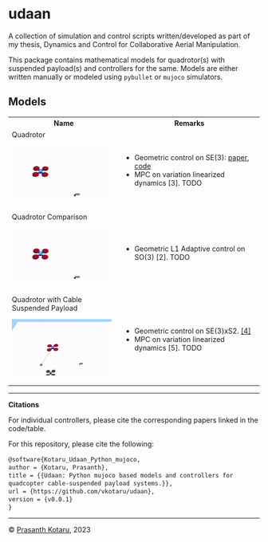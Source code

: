 # udaan

A collection of simulation and control scripts written/developed as part of my thesis, Dynamics and Control for Collaborative Aerial Manipulation.

This package contains mathematical models for quadrotor(s) with suspended payload(s) and controllers for the same. Models are either written manually or modeled using `pybullet` or `mujoco` simulators. 


## Models

<table>
  <tr>
    <th>Name</th>
    <th>Remarks</th>
  </tr>
  <tr>
    <td>Quadrotor
      <p float="left">
        <img src=".media/quadrotor_mj.gif" width="200" />
      </p>
    </td>
    <td>
      <ul>
        <li>Geometric control on SE(3): <a href="https://ieeexplore.ieee.org/document/5717652">paper</a>, <a href="https://ieeexplore.ieee.org/document/5717652">code</a></li>
        <li>MPC on variation linearized dynamics [3]. TODO</li>
      </ul>
    </td>
  </tr>
  <tr>
    <td>Quadrotor Comparison
      <p float="left">
        <img src=".media/quadrotor_mj.gif" width="200" />
      </p>
    </td>
    <td>
      <ul>
        <li>Geometric L1 Adaptive control on SO(3) [2]. TODO</li>
      </ul>
    </td>
  </tr>
  <tr>
    <td> Quadrotor with Cable Suspended Payload
      <p float="left">
        <img src=".media/quadrotor_cspayload_mj.gif" width="200" />
      </p>
    </td>
    <td>
      <ul>
        <li>Geometric control on SE(3)xS2. <a href="https://ieeexplore.ieee.org/abstract/document/6760219">[4]</a></li>
        <li>MPC on variation linearized dynamics [5]. TODO</li>
      </ul>
    </td>
  </tr>
</table>

--- 

**Citations**

For individual controllers, please cite the corresponding papers linked in the code/table.

For this repository, please cite the following:
```
@software{Kotaru_Udaan_Python_mujoco,
author = {Kotaru, Prasanth},
title = {{Udaan: Python mujoco based models and controllers for quadcopter cable-suspended payload systems.}},
url = {https://github.com/vkotaru/udaan},
version = {v0.0.1}
}
```


---

&copy; [Prasanth Kotaru](github.com/vkotaru), 2023

